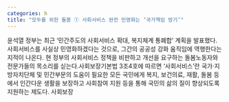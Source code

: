 ```yaml
---
categories: h
title: "모두를 위한 돌봄 ① 사회서비스 완전 민영화는 ‘국가책임 방기’"
---
```

윤석열 정부는 최근 ‘민간주도의 사회서비스 확대, 복지체계 통폐합’ 계획을 발표했다. 사회서비스를 사실상 민영화하겠다는 것으로, 그간의 공공성 강화 움직임에 역행한다는 지적이 나온다. 현 정부의 사회서비스 정책을 비판하고 개선을 요구하는 돌봄노동자와 전문가들의 목소리를 싣는다.사회보장기본법 3조4호에 따르면 ‘사회서비스’란 국가·지방자치단체 및 민간부문의 도움이 필요한 모든 국민에게 복지, 보건의료, 재활, 돌봄 등에서 인간다운 생활을 보장하고 사회참여 지원 등을 통해 국민의 삶의 질이 향상되도록 지원하는 제도다. 사회보장